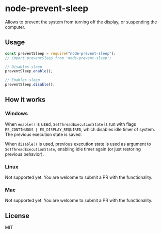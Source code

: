 # node-prevent-sleep

Allows to prevent the system from turning off the display, or suspending the computer.

## Usage

```javascript
const preventSleep = require("node-prevent-sleep");
// import preventSleep from 'node-prevent-sleep';

// Disables sleep
preventSleep.enable();

// Enables sleep
preventSleep.disable();
```

## How it works

### Windows

When `enable()` is used, `SetThreadExecutionState` is run with flags `ES_CONTINUOUS | ES_DISPLAY_REQUIRED`, which disables idle timer of system. The previous execution state is saved.

When `disable()` is used, previous execution state is used as argument to `SetThreadExecutionState`, enabling idle timer again (or just restoring previous behavior).

### Linux

Not supported yet. You are welcome to submit a PR with the functionality.

### Mac

Not supported yet. You are welcome to submit a PR with the functionality.

## License
MIT
